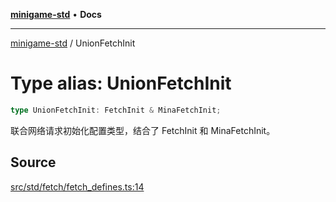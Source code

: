 [**minigame-std**](../README.md) • **Docs**

***

[minigame-std](../README.md) / UnionFetchInit

# Type alias: UnionFetchInit

```ts
type UnionFetchInit: FetchInit & MinaFetchInit;
```

联合网络请求初始化配置类型，结合了 FetchInit 和 MinaFetchInit。

## Source

[src/std/fetch/fetch\_defines.ts:14](https://github.com/JiangJie/minigame-std/blob/1bf3ee8cf3321353e47e032c8721e63dd3e21497/src/std/fetch/fetch_defines.ts#L14)
